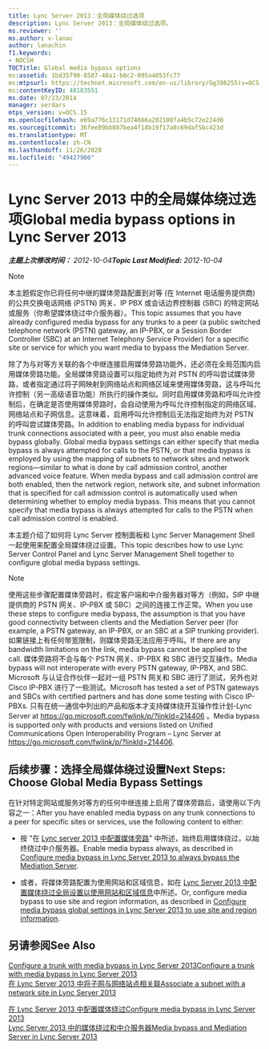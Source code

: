 ```yaml
---
title: Lync Server 2013：全局媒体绕过选项
description: Lync Server 2013：全局媒体绕过选项。
ms.reviewer: ''
ms.author: v-lanac
author: lanachin
f1.keywords:
- NOCSH
TOCTitle: Global media bypass options
ms:assetid: 1bd35f90-8587-48a1-b0c2-095a4053fc77
ms:mtpsurl: https://technet.microsoft.com/en-us/library/Gg398255(v=OCS.15)
ms:contentKeyID: 48183551
ms.date: 07/23/2014
manager: serdars
mtps_version: v=OCS.15
ms.openlocfilehash: e69a776c13171d74666a202108fa4b5c72e224d0
ms.sourcegitcommit: 36fee89bb887bea4f18b19f17a8c69daf5bc423d
ms.translationtype: MT
ms.contentlocale: zh-CN
ms.lasthandoff: 11/26/2020
ms.locfileid: "49427906"
---
```

# <a name="global-media-bypass-options-in-lync-server-2013"></a><span data-ttu-id="7ad50-103">Lync Server 2013 中的全局媒体绕过选项</span><span class="sxs-lookup"><span data-stu-id="7ad50-103">Global media bypass options in Lync Server 2013</span></span>

<div data-xmlns="http://www.w3.org/1999/xhtml">

<div class="topic" data-xmlns="http://www.w3.org/1999/xhtml" data-msxsl="urn:schemas-microsoft-com:xslt" data-cs="https://msdn.microsoft.com/">

<div data-asp="https://msdn2.microsoft.com/asp">



</div>

<div id="mainSection">

<div id="mainBody"><span data-ttu-id="7ad50-104">

<span> </span></span><span class="sxs-lookup"><span data-stu-id="7ad50-104">

<span> </span></span></span>

<span data-ttu-id="7ad50-105">_**主题上次修改时间：** 2012-10-04_</span><span class="sxs-lookup"><span data-stu-id="7ad50-105">_**Topic Last Modified:** 2012-10-04_</span></span>

<div>


> [!NOTE]  
> <span data-ttu-id="7ad50-106">本主题假定你已将任何中继的媒体旁路配置到对等 (在 Internet 电话服务提供商) 的公共交换电话网络 (PSTN) 网关、IP PBX 或会话边界控制器 (SBC) 的特定网站或服务（你希望媒体绕过中介服务器）。</span><span class="sxs-lookup"><span data-stu-id="7ad50-106">This topic assumes that you have already configured media bypass for any trunks to a peer (a public switched telephone network (PSTN) gateway, an IP-PBX, or a Session Border Controller (SBC) at an Internet Telephony Service Provider) for a specific site or service for which you want media to bypass the Mediation Server.</span></span>



</div>

<span data-ttu-id="7ad50-p101">除了为与对等方关联的各个中继连接启用媒体旁路功能外，还必须在全局范围内启用媒体旁路功能。全局媒体旁路设置可以指定始终为对 PSTN 的呼叫尝试媒体旁路，或者指定通过将子网映射到网络站点和网络区域来使用媒体旁路，这与呼叫允许控制（另一高级语音功能）所执行的操作类似。同时启用媒体旁路和呼叫允许控制后，在确定是否使用媒体旁路时，会自动使用为呼叫允许控制指定的网络区域、网络站点和子网信息。这意味着，启用呼叫允许控制后无法指定始终为对 PSTN 的呼叫尝试媒体旁路。</span><span class="sxs-lookup"><span data-stu-id="7ad50-p101">In addition to enabling media bypass for individual trunk connections associated with a peer, you must also enable media bypass globally. Global media bypass settings can either specify that media bypass is always attempted for calls to the PSTN, or that media bypass is employed by using the mapping of subnets to network sites and network regions—similar to what is done by call admission control, another advanced voice feature. When media bypass and call admission control are both enabled, then the network region, network site, and subnet information that is specified for call admission control is automatically used when determining whether to employ media bypass. This means that you cannot specify that media bypass is always attempted for calls to the PSTN when call admission control is enabled.</span></span>

<span data-ttu-id="7ad50-111">本主题介绍了如何将 Lync Server 控制面板和 Lync Server Management Shell 一起使用来配置全局媒体绕过设置。</span><span class="sxs-lookup"><span data-stu-id="7ad50-111">This topic describes how to use Lync Server Control Panel and Lync Server Management Shell together to configure global media bypass settings.</span></span>

<div>


> [!NOTE]  
> <span data-ttu-id="7ad50-112">使用这些步骤配置媒体旁路时，假定客户端和中介服务器对等方（例如，SIP 中继提供商的 PSTN 网关、IP-PBX 或 SBC）之间的连接工作正常。</span><span class="sxs-lookup"><span data-stu-id="7ad50-112">When you use these steps to configure media bypass, the assumption is that you have good connectivity between clients and the Mediation Server peer (for example, a PSTN gateway, an IP-PBX, or an SBC at a SIP trunking provider).</span></span> <span data-ttu-id="7ad50-113">如果链接上有任何带宽限制，则媒体旁路无法应用于呼叫。</span><span class="sxs-lookup"><span data-stu-id="7ad50-113">If there are any bandwidth limitations on the link, media bypass cannot be applied to the call.</span></span> <span data-ttu-id="7ad50-114">媒体旁路将不会与每个 PSTN 网关、IP-PBX 和 SBC 进行交互操作。</span><span class="sxs-lookup"><span data-stu-id="7ad50-114">Media bypass will not interoperate with every PSTN gateway, IP-PBX, and SBC.</span></span> <span data-ttu-id="7ad50-115">Microsoft 与认证合作伙伴一起对一组 PSTN 网关和 SBC 进行了测试，另外也对 Cisco IP-PBX 进行了一些测试。</span><span class="sxs-lookup"><span data-stu-id="7ad50-115">Microsoft has tested a set of PSTN gateways and SBCs with certified partners and has done some testing with Cisco IP-PBXs.</span></span> <span data-ttu-id="7ad50-116">只有在统一通信中列出的产品和版本才支持媒体绕开互操作性计划-Lync Server at <A href="https://go.microsoft.com/fwlink/p/?linkid=214406">https://go.microsoft.com/fwlink/p/?linkId=214406</A> 。</span><span class="sxs-lookup"><span data-stu-id="7ad50-116">Media bypass is supported only with products and versions listed on Unified Communications Open Interoperability Program – Lync Server at <A href="https://go.microsoft.com/fwlink/p/?linkid=214406">https://go.microsoft.com/fwlink/p/?linkId=214406</A>.</span></span>



</div>

<div>

## <a name="next-steps-choose-global-media-bypass-settings"></a><span data-ttu-id="7ad50-117">后续步骤：选择全局媒体绕过设置</span><span class="sxs-lookup"><span data-stu-id="7ad50-117">Next Steps: Choose Global Media Bypass Settings</span></span>

<span data-ttu-id="7ad50-118">在针对特定网站或服务对等方的任何中继连接上启用了媒体旁路后，请使用以下内容之一：</span><span class="sxs-lookup"><span data-stu-id="7ad50-118">After you have enabled media bypass on any trunk connections to a peer for specific sites or services, use the following content to either:</span></span>

  - <span data-ttu-id="7ad50-119">按 "在 [Lync server 2013 中配置媒体旁路](lync-server-2013-configure-media-bypass-to-always-bypass-the-mediation-server.md)" 中所述，始终启用媒体绕过，以始终绕过中介服务器。</span><span class="sxs-lookup"><span data-stu-id="7ad50-119">Enable media bypass always, as described in [Configure media bypass in Lync Server 2013 to always bypass the Mediation Server](lync-server-2013-configure-media-bypass-to-always-bypass-the-mediation-server.md).</span></span>

  - <span data-ttu-id="7ad50-120">或者，将媒体旁路配置为使用网站和区域信息，如在 [Lync Server 2013 中配置媒体绕过全局设置以使用网站和区域信息](lync-server-2013-configure-media-bypass-global-settings-to-use-site-and-region-information.md)中所述。</span><span class="sxs-lookup"><span data-stu-id="7ad50-120">Or, configure media bypass to use site and region information, as described in [Configure media bypass global settings in Lync Server 2013 to use site and region information](lync-server-2013-configure-media-bypass-global-settings-to-use-site-and-region-information.md).</span></span>

</div>

<div>

## <a name="see-also"></a><span data-ttu-id="7ad50-121">另请参阅</span><span class="sxs-lookup"><span data-stu-id="7ad50-121">See Also</span></span>


[<span data-ttu-id="7ad50-122">Configure a trunk with media bypass in Lync Server 2013</span><span class="sxs-lookup"><span data-stu-id="7ad50-122">Configure a trunk with media bypass in Lync Server 2013</span></span>](lync-server-2013-configure-a-trunk-with-media-bypass.md)  
[<span data-ttu-id="7ad50-123">在 Lync Server 2013 中将子网与网络站点相关联</span><span class="sxs-lookup"><span data-stu-id="7ad50-123">Associate a subnet with a network site in Lync Server 2013</span></span>](lync-server-2013-associate-a-subnet-with-a-network-site.md)  


[<span data-ttu-id="7ad50-124">在 Lync Server 2013 中配置媒体绕过</span><span class="sxs-lookup"><span data-stu-id="7ad50-124">Configure media bypass in Lync Server 2013</span></span>](lync-server-2013-configure-media-bypass.md)  
[<span data-ttu-id="7ad50-125">Lync Server 2013 中的媒体绕过和中介服务器</span><span class="sxs-lookup"><span data-stu-id="7ad50-125">Media bypass and Mediation Server in Lync Server 2013</span></span>](lync-server-2013-media-bypass-and-mediation-server.md)  
  

<span data-ttu-id="7ad50-126"></div>

</div>

<span> </span>

</div>

</div>

</span><span class="sxs-lookup"><span data-stu-id="7ad50-126"></div>

</div>

<span> </span>

</div>

</div>

</span></span></div>

